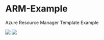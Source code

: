 # ARM-Example
Azure Resource Manager Template Example

<a href="https://portal.azure.com/#create/Microsoft.Template/uri/https%3A%2F%2Fraw.githubusercontent.com%2Fbobalob%2FARM-Example%2Fmaster%2FMasterTemplate.json" target="_blank"><img src="http://azuredeploy.net/deploybutton.png"/></a>
<a href="http://armviz.io/#/?load=https%3A%2F%2Fraw.githubusercontent.com%2Fbobalob%2FARM-Example%2Fmaster%2FMasterTemplate.json" target="_blank"><img src="http://armviz.io/visualizebutton.png"/></a>
